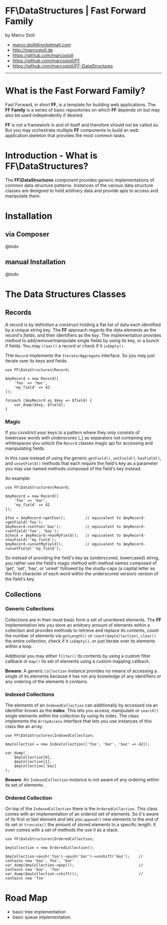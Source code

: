 FF\DataStructures | Fast Forward Family
========================================================================================================================

by Marco Stoll

- <marco.stoll@rocketmail.com>
- <http://marcostoll.de>
- <https://github.com/marcostoll>
- <https://github.com/marcostoll/FF>
- <https://github.com/marcostoll/FF-DataStructures>
------------------------------------------------------------------------------------------------------------------------

# What is the Fast Forward Family?
Fast Forward, in short **FF**, is a template for building web applications. The **FF Family** is a series of basic
repositories on which **FF** depends on but may also be used independently if desired.

**FF** is not a framework in and of itself and therefore should not be called so. But you may orchestrate multiple
**FF** components to build an web application skeleton that provides the most common tasks.

# Introduction - What is FF\DataStructures?

The **FF\DataStructures** component provides generic implementations of common data structure patterns. Instances of the
various data structure classes are designed to hold arbitrary data and provide apis to access and manipulate them.

# Installation

## via Composer

@todo

## manual Installation

@todo

# The Data Structures Classes

## Records

A record is by definition a construct holding a flat list of data each identified by a unique string key. The **FF**
approach regards the data elements as the record's *fields*, and their identifiers as the *key*. The implementation
provides method to add/remove/manipulate single fields by using its key, or a bunch if fields. You may `clear()` a
record or check if it `isEmpty()`.

THe `Record` implements the `IteratorAggregate` interface. So you may just iterate over its keys and fields.

    use FF\DataStructures\Record;

    $myRecord = new Record([
        'foo' => 'bar',
        'my_field' => 42
    ]);

    foreach ($myRecord as $key => $field) {
        var_dump($key, $field);
    }

### Magic

If you constrict your keys to a pattern where they only consists of lowercase words with underscores (_) as separators
not containing any whitespaces you unlock the `Record` classes magic api for accessing and manipulating fields.

In this case instead of using the generic `getField()`, `setField()`, `hasField()`, and `unsetField()` methods that each
require the field's key as a parameter you may use named methods composed of the field's key instead.

An example:

    use FF\DataStructures\Record;

    $myRecord = new Record([
        'foo' => 'bar',
        'my_field' => 42
    ]);

    $foo = $myRecord->getFoo();         // equivalent to $myRecord->getField('foo');
    $myRecord->setFoo('baz');           // equivalent to $myRecord->setField('foo', 'baz');
    $check = $myRecord->hasMyField();   // equivalent to $myRecord->hasField(''my_field');
    $myRecord->unsetMyField();          // equivalent to $myRecord->unsetField(''my_field');

So instead of providing the field's key as (underscored, lowercased) string, you rather use the field's magic method
with method names composed of 'get', 'set', 'has', or 'unset' followed by the studly-caps (a capital letter as the first
character of each word within the underscored version)  version of the field's key.

## Collections

### Generic Collections

Collections are in their most basic form a set of unordered elements. The **FF** implementation lets you store an
arbitrary amount of elements within a collection and provides methods to retrieve and replace its contents, count
the number of elements via `getLength()` or `count($myCollection)`, `clear()` the entire collection, check if it
`isEmpty()`, or just iterate over its elements within a loop.

Additional you may either `filter()` its contents by using a custom filter callback or `map()` its set of elements
using a custom mapping callback.

**Beware**: A generic `Collection` instance provides no means of accessing a single of its elements because it has not
any knowledge of any identifiers or any ordering of the elements it contains.

### Indexed Collections

The elements of an `IndexedCollection` can additionally by accessed via an identifier known as the **index**. This lets
you access, manipulate or `search()` single elements within the collection by using its index. The class implements the
`ArrayAccess` interface that lets you use instances of this class like an array.

    use FF\DataStructures\IndexedCollection;

    $myCollection = new IndexCollection(['foo', 'bar', 'baz' => 42]);

    var_dump(
        $myCollection[0],
        $myCollection[1],
        $myCollection['baz]
    );

**Beware**: An `IndexedCollection` instance is not aware of any ordering within its set of elements.

### Ordered Collection

On top of the `IndexedCollection` there is the `OrderedCollection`. This class comes with an implementation of an
ordered set of elements. So it's aware of its first or last element and lets you `append()` new elements to the end
of its set or `truncate()` the amount of stored elements to a specific length.
It even comes with a set of methods the use it as a stack.

    use FF\DataStructures\OrderedCollection;

    $myCollection = new OrderedCollection();

    $myCollection->push('foo')->push('bar')->unshift('baz');    // contains now 'baz', foo', 'bar'
    var_dump($myCollection->pop());                             // contains now 'baz', 'foo'
    var_dump($myCollection->shift());                           // contains now 'foo'

# Road Map

- basic tree implementation
- basic queue implementation
